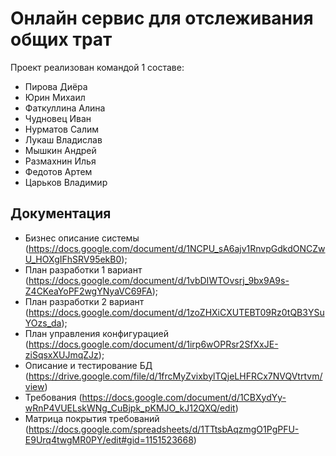 # Онлайн сервис для отслеживания общих трат 
Проект реализован командой 1 составе:  
* Пирова Диёра  
* Юрин Михаил  
* Фаткуллина Алина  
* Чудновец Иван  
* Нурматов Салим  
* Лукаш Владислав  
* Мышкин Андрей  
* Размахнин Илья  
* Федотов Артем  
* Царьков Владимир  

## Документация
* Бизнес описание системы (https://docs.google.com/document/d/1NCPU_sA6ajv1RnvpGdkdONCZwU_HOXgIFhSRV95ekB0);
* План разработки 1 вариант (https://docs.google.com/document/d/1vbDIWTOvsrj_9bx9A9s-Z4CKeaYoPF2wgYNyaVC69FA);
* План разработки 2 вариант (https://docs.google.com/document/d/1zoZHXiCXUTEBT09Rz0tQB3YSuYOzs_da);
* План управления конфигурацией (https://docs.google.com/document/d/1irp6wOPRsr2SfXxJE-ziSqsxXUJmqZJz);
* Описание и тестирование БД (https://drive.google.com/file/d/1frcMyZvixbylTQjeLHFRCx7NVQVtrtvm/view)
* Требования (https://docs.google.com/document/d/1CBXydYy-wRnP4VUELskWNg_CuBjpk_pKMJO_kJ12QXQ/edit)
* Матрица покрытия требований (https://docs.google.com/spreadsheets/d/1TTtsbAqzmgO1PgPFU-E9Urq4twgMR0PY/edit#gid=1151523668)
